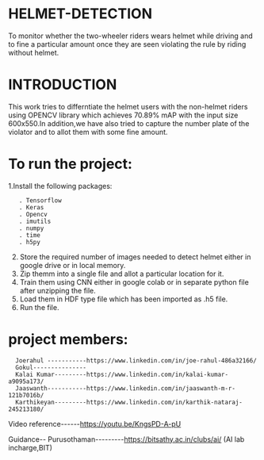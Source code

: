 
# HELMET-DETECTION
 To monitor whether the two-wheeler riders wears helmet while driving and to fine a particular amount once they are seen violating the rule by riding without helmet.
 
 # INTRODUCTION
 This work tries to differntiate the helmet users with the non-helmet riders using OPENCV library which achieves  70.89% mAP with the input size 600x550.In addition,we have also tried to capture the number plate of the violator and to allot them with some fine amount.
  
 # To run the project:
 1.Install the following packages:
 ```
    . Tensorflow
    . Keras
    . Opencv
    . imutils
    . numpy
    . time
    . h5py
  ```  
  2. Store the required number of images needed to detect helmet either in google drive or in local memory.
  3. Zip themm into a single file and allot a particular location for it.
  4. Train them using CNN either in google colab or in  separate python file after unzipping the file.
  5. Load them in HDF type file which has been imported as .h5 file.
  6. Run the file.
  
  
 # project members:
 ```
   Joerahul -----------https://www.linkedin.com/in/joe-rahul-486a32166/
   Gokul---------------
   Kalai Kumar---------https://www.linkedin.com/in/kalai-kumar-a9095a173/   
   Jaaswanth-----------https://www.linkedin.com/in/jaaswanth-m-r-121b7016b/   
   Karthikeyan---------https://www.linkedin.com/in/karthik-nataraj-245213180/
```  
  Video reference------https://youtu.be/KngsPD-A-pU
  
  Guidance-- 
  Purusothaman---------https://bitsathy.ac.in/clubs/ai/
   (AI lab incharge,BIT) 
